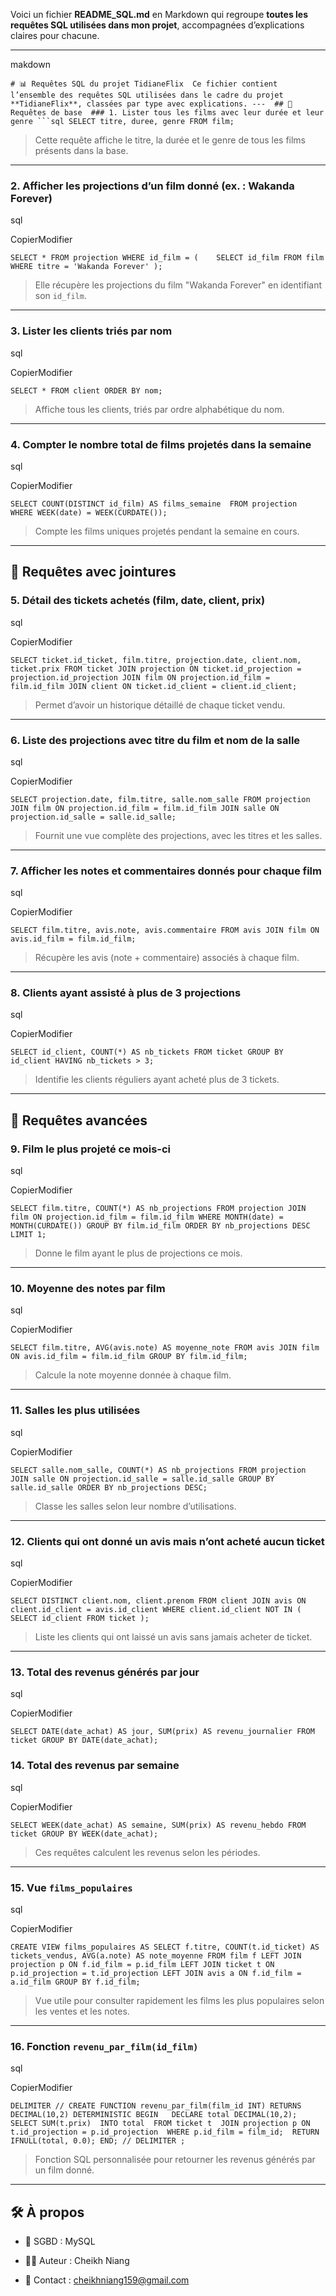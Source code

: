 Voici un fichier **README_SQL.md** en Markdown qui regroupe **toutes les requêtes SQL utilisées dans mon projet**, accompagnées d’explications claires pour chacune.

---
makdown



`# 📊 Requêtes SQL du projet TidianeFlix  Ce fichier contient l’ensemble des requêtes SQL utilisées dans le cadre du projet **TidianeFlix**, classées par type avec explications. ---  ## 🔹 Requêtes de base  ### 1. Lister tous les films avec leur durée et leur genre ```sql SELECT titre, duree, genre FROM film;`

> Cette requête affiche le titre, la durée et le genre de tous les films présents dans la base.

---

### 2. Afficher les projections d’un film donné (ex. : Wakanda Forever)

sql

CopierModifier

`SELECT * FROM projection WHERE id_film = (    SELECT id_film FROM film WHERE titre = 'Wakanda Forever' );`

> Elle récupère les projections du film "Wakanda Forever" en identifiant son `id_film`.

---

### 3. Lister les clients triés par nom

sql

CopierModifier

`SELECT * FROM client ORDER BY nom;`

> Affiche tous les clients, triés par ordre alphabétique du nom.

---

### 4. Compter le nombre total de films projetés dans la semaine

sql

CopierModifier

`SELECT COUNT(DISTINCT id_film) AS films_semaine  FROM projection  WHERE WEEK(date) = WEEK(CURDATE());`

> Compte les films uniques projetés pendant la semaine en cours.

---

## 🔸 Requêtes avec jointures

### 5. Détail des tickets achetés (film, date, client, prix)

sql

CopierModifier

`SELECT ticket.id_ticket, film.titre, projection.date, client.nom, ticket.prix FROM ticket JOIN projection ON ticket.id_projection = projection.id_projection JOIN film ON projection.id_film = film.id_film JOIN client ON ticket.id_client = client.id_client;`

> Permet d’avoir un historique détaillé de chaque ticket vendu.

---

### 6. Liste des projections avec titre du film et nom de la salle

sql

CopierModifier

`SELECT projection.date, film.titre, salle.nom_salle FROM projection JOIN film ON projection.id_film = film.id_film JOIN salle ON projection.id_salle = salle.id_salle;`

> Fournit une vue complète des projections, avec les titres et les salles.

---

### 7. Afficher les notes et commentaires donnés pour chaque film

sql

CopierModifier

`SELECT film.titre, avis.note, avis.commentaire FROM avis JOIN film ON avis.id_film = film.id_film;`

> Récupère les avis (note + commentaire) associés à chaque film.

---

### 8. Clients ayant assisté à plus de 3 projections

sql

CopierModifier

`SELECT id_client, COUNT(*) AS nb_tickets FROM ticket GROUP BY id_client HAVING nb_tickets > 3;`

> Identifie les clients réguliers ayant acheté plus de 3 tickets.

---

## 🔺 Requêtes avancées

### 9. Film le plus projeté ce mois-ci

sql

CopierModifier

`SELECT film.titre, COUNT(*) AS nb_projections FROM projection JOIN film ON projection.id_film = film.id_film WHERE MONTH(date) = MONTH(CURDATE()) GROUP BY film.id_film ORDER BY nb_projections DESC LIMIT 1;`

> Donne le film ayant le plus de projections ce mois.

---

### 10. Moyenne des notes par film

sql

CopierModifier

`SELECT film.titre, AVG(avis.note) AS moyenne_note FROM avis JOIN film ON avis.id_film = film.id_film GROUP BY film.id_film;`

> Calcule la note moyenne donnée à chaque film.

---

### 11. Salles les plus utilisées

sql

CopierModifier

`SELECT salle.nom_salle, COUNT(*) AS nb_projections FROM projection JOIN salle ON projection.id_salle = salle.id_salle GROUP BY salle.id_salle ORDER BY nb_projections DESC;`

> Classe les salles selon leur nombre d’utilisations.

---

### 12. Clients qui ont donné un avis mais n’ont acheté aucun ticket

sql

CopierModifier

`SELECT DISTINCT client.nom, client.prenom FROM client JOIN avis ON client.id_client = avis.id_client WHERE client.id_client NOT IN (    SELECT id_client FROM ticket );`

> Liste les clients qui ont laissé un avis sans jamais acheter de ticket.

---

### 13. Total des revenus générés par jour

sql

CopierModifier

`SELECT DATE(date_achat) AS jour, SUM(prix) AS revenu_journalier FROM ticket GROUP BY DATE(date_achat);`

### 14. Total des revenus par semaine

sql

CopierModifier

`SELECT WEEK(date_achat) AS semaine, SUM(prix) AS revenu_hebdo FROM ticket GROUP BY WEEK(date_achat);`

> Ces requêtes calculent les revenus selon les périodes.

---

### 15. Vue `films_populaires`

sql

CopierModifier

`CREATE VIEW films_populaires AS SELECT f.titre, COUNT(t.id_ticket) AS tickets_vendus, AVG(a.note) AS note_moyenne FROM film f LEFT JOIN projection p ON f.id_film = p.id_film LEFT JOIN ticket t ON p.id_projection = t.id_projection LEFT JOIN avis a ON f.id_film = a.id_film GROUP BY f.id_film;`

> Vue utile pour consulter rapidement les films les plus populaires selon les ventes et les notes.

---

### 16. Fonction `revenu_par_film(id_film)`

sql

CopierModifier

`DELIMITER // CREATE FUNCTION revenu_par_film(film_id INT) RETURNS DECIMAL(10,2) DETERMINISTIC BEGIN   DECLARE total DECIMAL(10,2);  SELECT SUM(t.prix)  INTO total  FROM ticket t  JOIN projection p ON t.id_projection = p.id_projection  WHERE p.id_film = film_id;  RETURN IFNULL(total, 0.0); END; // DELIMITER ;`

> Fonction SQL personnalisée pour retourner les revenus générés par un film donné.

---

## 🛠️ À propos

- 💾 SGBD : MySQL

- 👨‍💻 Auteur : Cheikh Niang

- 📧 Contact : cheikhniang159@gmail.com
